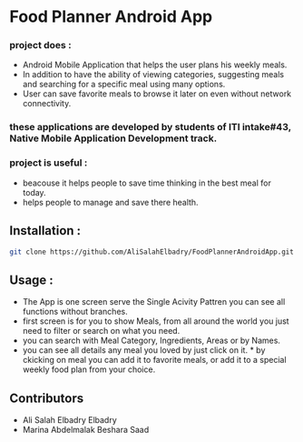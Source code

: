 # Food Planner Android App
### project does :
* Android Mobile Application that helps the user plans his weekly meals.
* In addition to have the ability of viewing categories, suggesting meals and searching for a specific meal using many options.
* User can save favorite meals to browse it later on even without network connectivity.

### these applications are developed by students of ITI intake#43, Native Mobile Application Development track.

### project is useful :
* beacouse it helps people to save time thinking in the best meal for today.
* helps people to manage and save there health.

## Installation :
```bash
git clone https://github.com/AliSalahElbadry/FoodPlannerAndroidApp.git
```

## Usage :
* The App is one screen serve the Single Acivity Pattren you can see all functions without branches.
 * first screen is for you to show Meals, from all around the world you just need to filter or search on what you need.
  * you can search with Meal Category, Ingredients, Areas or by Names.
   * you can see all details any meal you loved by just click on it.
    * by ckicking on meal you can add it to favorite meals, or add it to a special weekly food plan from your choice.

## Contributors

+ Ali Salah Elbadry Elbadry
+ Marina Abdelmalak Beshara Saad
